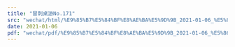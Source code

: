```yaml
---
title: "冒刺桌游No.171"
src: "wechat/html/%E9%85%B7%E5%84%BF%E8%AE%BA%E5%9D%9B_2021-01-06_%E5%86%92%E5%88%BA%E6%A1%8C%E6%B8%B8No.171.html"
date: 2021-01-06
pdf: "wechat/pdf/%E9%85%B7%E5%84%BF%E8%AE%BA%E5%9D%9B_2021-01-06_%E5%86%92%E5%88%BA%E6%A1%8C%E6%B8%B8No.171.pdf"
---
```


